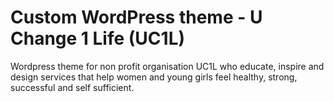 # Custom WordPress theme - U Change 1 Life (UC1L)

Wordpress theme for non profit organisation UC1L who educate, inspire and design services that help women and young girls feel healthy, strong, successful and self sufficient.
